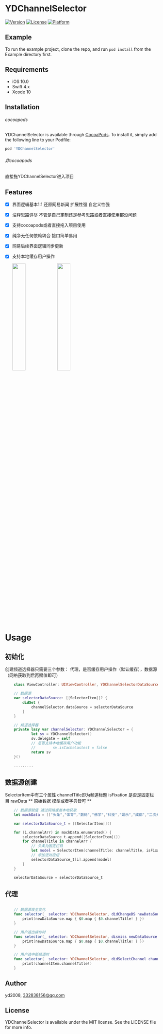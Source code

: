 # YDChannelSelector

[![Version](https://img.shields.io/cocoapods/v/YDChannelSelector.svg?style=flat)](https://cocoapods.org/pods/YDChannelSelector)
[![License](https://img.shields.io/cocoapods/l/YDChannelSelector.svg?style=flat)](https://cocoapods.org/pods/YDChannelSelector)
[![Platform](https://img.shields.io/cocoapods/p/YDChannelSelector.svg?style=flat)](https://cocoapods.org/pods/YDChannelSelector)

## Example

To run the example project, clone the repo, and run `pod install` from the Example directory first.

## Requirements
- iOS 10.0
- Swift 4.x
- Xcode 10

## Installation

###### cocoapods
YDChannelSelector is available through [CocoaPods](https://cocoapods.org). To install
it, simply add the following line to your Podfile:

```ruby
pod 'YDChannelSelector'
```

###### 非cocoapods
直接拖YDChannelSelector进入项目

## Features
- [x] 界面逻辑基本1:1 还原网易新闻 扩展性强 自定义性强
- [x] 注释思路详尽 不管是自己定制还是参考思路或者直接使用都没问题
- [x] 支持cocoapods或者直接拖入项目使用
- [x] 纯净无任何依赖耦合 接口简单易用
- [x] 网易后续界面逻辑同步更新
- [x] 支持本地缓存用户操作

    <div>
        <img src="https://github.com/yd2008/YDChannelSelector/blob/master/Assets/Screen%20Shot1%20.png" width = "30%" div/>
        <img src="https://github.com/yd2008/YDChannelSelector/blob/master/Assets/Screen%20Shot2%20.png" width = "30%" div/>
    </div>

# Usage

## 初始化 
创建频道选择器只需要三个参数： 代理，是否缓存用户操作（默认缓存），数据源（网络获取到后再赋值即可）
```swift
    class ViewController: UIViewController, YDChannelSelectorDataSource, YDChannelSelectorDelegate {

    // 数据源
    var selectorDataSource: [[SelectorItem]]? {
        didSet {
            channelSelector.dataSource = selectorDataSource
        }
    }

    // 频道选择器
    private lazy var channelSelector: YDChannelSelector = {
            let sv = YDChannelSelector()
            sv.delegate = self
            // 是否支持本地缓存用户功能
            //        sv.isCacheLastest = false
            return sv
    }()
    
    .........
```

## 数据源创建
SelectorItem中有三个属性 channelTitle即为频道标题 isFixation 是否是固定栏目 rawData ** 原始数据 模型或者字典皆可 **
```swift
    // 数据源赋值 通过网络或者本地获取
    let mockData = [["头条","体育","数码","佛学","科技","娱乐","成都","二次元"],["独家","NBA","历史","军事","彩票","新闻学院","态度公开课","云课堂"]]

    var selectorDataSource_t = [[SelectorItem]]()

    for (i,channelArr) in mockData.enumerated() {
        selectorDataSource_t.append([SelectorItem]())
        for channelTitle in channelArr {
            // 头条为固定栏目
            let model = SelectorItem(channelTitle: channelTitle, isFixation: channelTitle == "头条", rawData: nil)
            // 添加进对应组
            selectorDataSource_t[i].append(model)
        }
    }

    selectorDataSource = selectorDataSource_t
```

## 代理
```swift

    // 数据源发生变化
    func selector(_ selector: YDChannelSelector, didChangeDS newDataSource: [[SelectorItem]]) {
        print(newDataSource.map { $0.map { $0.channelTitle! } })
    }

    // 用户退出操作时
    func selector(_ selector: YDChannelSelector, dismiss newDataSource: [[SelectorItem]]) {
        print(newDataSource.map { $0.map { $0.channelTitle! } })
    }

    // 用户选中新频道时
    func selector(_ selector: YDChannelSelector, didSelectChannel channelItem: SelectorItem) {
        print(channelItem.channelTitle!)
    }

```


## Author

yd2008, 332838156@qq.com

## License

YDChannelSelector is available under the MIT license. See the LICENSE file for more info.

